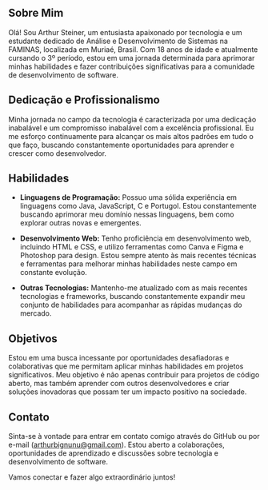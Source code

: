 ## Sobre Mim

Olá! Sou Arthur Steiner, um entusiasta apaixonado por tecnologia e um estudante dedicado de Análise e Desenvolvimento de Sistemas na FAMINAS, localizada em Muriaé, Brasil. Com 18 anos de idade e atualmente cursando o 3º período, estou em uma jornada determinada para aprimorar minhas habilidades e fazer contribuições significativas para a comunidade de desenvolvimento de software.

## Dedicação e Profissionalismo

Minha jornada no campo da tecnologia é caracterizada por uma dedicação inabalável e um compromisso inabalável com a excelência profissional. Eu me esforço continuamente para alcançar os mais altos padrões em tudo o que faço, buscando constantemente oportunidades para aprender e crescer como desenvolvedor.

## Habilidades

- **Linguagens de Programação:** Possuo uma sólida experiência em linguagens como Java, JavaScript, C e Portugol. Estou constantemente buscando aprimorar meu domínio nessas linguagens, bem como explorar outras novas e emergentes.
  
- **Desenvolvimento Web:** Tenho proficiência em desenvolvimento web, incluindo HTML e CSS, e utilizo ferramentas como Canva e Figma e Photoshop para design. Estou sempre atento às mais recentes técnicas e ferramentas para melhorar minhas habilidades neste campo em constante evolução.

- **Outras Tecnologias:** Mantenho-me atualizado com as mais recentes tecnologias e frameworks, buscando constantemente expandir meu conjunto de habilidades para acompanhar as rápidas mudanças do mercado.

## Objetivos

Estou em uma busca incessante por oportunidades desafiadoras e colaborativas que me permitam aplicar minhas habilidades em projetos significativos. Meu objetivo é não apenas contribuir para projetos de código aberto, mas também aprender com outros desenvolvedores e criar soluções inovadoras que possam ter um impacto positivo na sociedade.

## Contato

Sinta-se à vontade para entrar em contato comigo através do GitHub ou por e-mail (arthurbignunu@gmail.com). Estou aberto a colaborações, oportunidades de aprendizado e discussões sobre tecnologia e desenvolvimento de software.

Vamos conectar e fazer algo extraordinário juntos!
